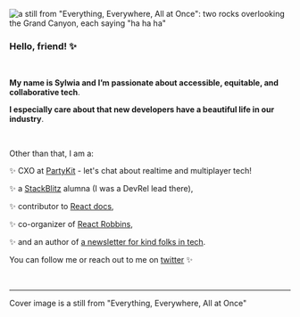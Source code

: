 ![a still from "Everything, Everywhere, All at Once": two rocks overlooking the Grand Canyon, each saying "ha ha ha"](https://pbs.twimg.com/profile_banners/1111007023041310725/1652804175/1500x500)

### Hello, friend! ✨
<br/>

**My name is Sylwia and I’m passionate about accessible, equitable, and collaborative tech**. 

**I especially care about that new developers have a beautiful life in our industry**.

<br/>

Other than that, I am a:

✨ CXO at [PartyKit](https://partykit.io) - let's chat about realtime and multiplayer tech!

✨ a [StackBlitz](stackblitz.com) alumna (I was a DevRel lead there),

✨ contributor to [React docs](https://github.com/reactjs/reactjs.org/blob/aa70dcedc6db07987a814dba2b296cc4c5219860/beta/src/pages/community/acknowledgements.md#react-docs-react-docs), 

✨ co-organizer of [React Robbins](https://www.reactrobins.com/), 

✨ and an author of [a newsletter for kind folks in tech](https://buttondown.email/sylwia).


You can follow me or reach out to me on [twitter](https://twitter.com/SylwiaVargas) ✨

<br/>

---
Cover image is a still from "Everything, Everywhere, All at Once"
